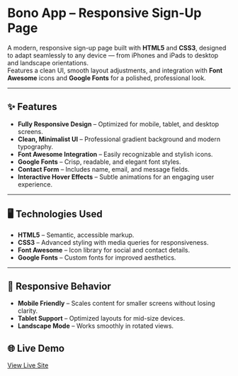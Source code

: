 # Bono App – Responsive Sign-Up Page

A modern, responsive sign-up page built with **HTML5** and **CSS3**, designed to adapt seamlessly to any device — from iPhones and iPads to desktop and landscape orientations.  
Features a clean UI, smooth layout adjustments, and integration with **Font Awesome** icons and **Google Fonts** for a polished, professional look.

---

## ✨ Features
- **Fully Responsive Design** – Optimized for mobile, tablet, and desktop screens.
- **Clean, Minimalist UI** – Professional gradient background and modern typography.
- **Font Awesome Integration** – Easily recognizable and stylish icons.
- **Google Fonts** – Crisp, readable, and elegant font styles.
- **Contact Form** – Includes name, email, and message fields.
- **Interactive Hover Effects** – Subtle animations for an engaging user experience.

---

## 🖥️ Technologies Used
- **HTML5** – Semantic, accessible markup.
- **CSS3** – Advanced styling with media queries for responsiveness.
- **Font Awesome** – Icon library for social and contact details.
- **Google Fonts** – Custom fonts for improved aesthetics.

---

## 📱 Responsive Behavior
- **Mobile Friendly** – Scales content for smaller screens without losing clarity.
- **Tablet Support** – Optimized layouts for mid-size devices.
- **Landscape Mode** – Works smoothly in rotated views.

## 🌐 Live Demo
[View Live Site](https://guy-biton.github.io/Bono-App/)
